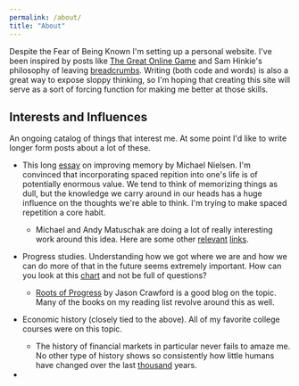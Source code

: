 ```yaml
---
permalink: /about/
title: "About"
---
```



Despite the Fear of Being Known I'm setting up a personal website. I've been inspired by posts like [The Great Online Game](https://www.notboring.co/p/the-great-online-game) and Sam Hinkie's philosophy of leaving [breadcrumbs](https://www.stitcher.com/show/invest-like-the-best/episode/sam-hinkie-find-your-people-invest-like-the-best-ep-204-80161177). Writing (both code and words) is also a great way to expose sloppy thinking, so I'm hoping that creating this site will serve as a sort of forcing function for making me better at those skills. 

## Interests and Influences

An ongoing catalog of things that interest me. At some point I'd like to write longer form posts about a lot of these. 

- This long [essay](http://augmentingcognition.com/ltm.html) on improving memory by Michael Nielsen. I'm convinced that incorporating spaced repition into one's life is of potentially enormous value. We tend to think of memorizing things as dull, but the knowledge we carry around in our heads has a huge influence on the thoughts we're able to think. I'm trying to make spaced repetition a core habit.
    - Michael and Andy Matuschak are doing a lot of really interesting work around this idea. Here are some other [relevant](https://andymatuschak.org/books/) [links](https://numinous.productions/ttft/).

    <!-- - Related is the idea of feedback loops in learning.  -->

- Progress studies. Understanding how we got where we are and how we can do more of that in the future seems extremely important. How can you look at this [chart](https://ourworldindata.org/grapher/world-gdp-over-the-last-two-millennia) and not be full of questions?
    - [Roots of Progress](https://rootsofprogress.org/) by Jason Crawford is a good blog on the topic. Many of the books on my reading list revolve around this as well. 

- Economic history (closely tied to the above). All of my favorite college courses were on this topic. 
    - The history of financial markets in particular never fails to amaze me. No other type of history shows so consistently how little humans have changed over the last [thousand](https://twitter.com/jposhaughnessy/status/1079801917755346944) years.

- 








